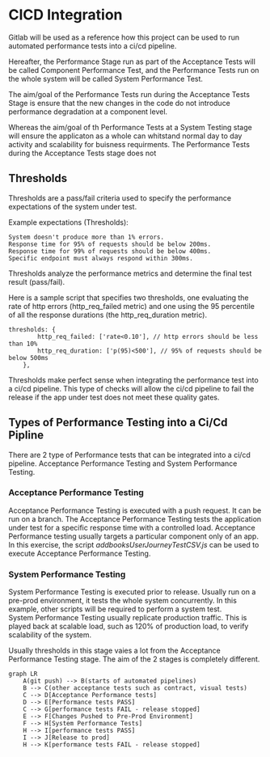 # CICD Integration

Gitlab will be used as a reference how this project can be used to run automated performance tests into a ci/cd pipeline.

Hereafter, the Performance Stage run as part of the Acceptance Tests will be called Component Performance Test, and the Performance Tests run on the whole system will be called System Performance Test.

The aim/goal of the Performance Tests run during the Acceptance Tests Stage is ensure that the new changes in the code do not introduce performance degradation at a component level.

Whereas the aim/goal of th Performance Tests at a System Testing stage will ensure the applicaton as a whole can whitstand normal day to day activity and scalability for  buisness requirments. 
The Performance Tests during the Acceptance Tests stage does not 

## Thresholds
Thresholds are a pass/fail criteria used to specify the performance expectations of the system under test.

Example expectations (Thresholds):
```
System doesn't produce more than 1% errors.
Response time for 95% of requests should be below 200ms.
Response time for 99% of requests should be below 400ms.
Specific endpoint must always respond within 300ms.
```

Thresholds analyze the performance metrics and determine the final test result (pass/fail).

Here is a sample script that specifies two thresholds, one evaluating the rate of http errors (http_req_failed metric) and one using the 95 percentile of all the response durations (the http_req_duration metric).

```
thresholds: {
        http_req_failed: ['rate<0.10'], // http errors should be less than 10%
        http_req_duration: ['p(95)<500'], // 95% of requests should be below 500ms
    },
```
Thresholds make perfect sense when integrating the performance test into a ci/cd pipeline.  This type of checks will allow the ci/cd pipeline to fail the release if the app under test does not meet these quality gates.

## Types of Performance Testing into a Ci/Cd Pipline

There are 2 type of Performance tests that can be integrated into a ci/cd pipeline.  Acceptance Performance Testing and System Performance Testing.

### Acceptance Performance Testing
Acceptance Performance Testing is executed with a push request.  It can be run on a branch.  The Acceptance Performance Testing tests the application under test for a specific response time with a controlled load.
Acceptance Performance testing usually targets a particular component only of an app.  In this exercise, the script _addbooksUserJourneyTestCSV.js_ can be used to execute Acceptance Performance Testing.

### System Performance Testing
System Performance Testing is executed prior to release.  Usually run on a pre-prod environment, it tests the whole system concurrently.  In this example, other scripts will be required to perform a system test.  
System Performance Testing usually replicate production traffic. This is played back at scalable load, such as 120% of production load, to verify scalability of the system. 

Usually thresholds in this stage vaies a lot from the Acceptance Performance Testing stage.  The aim of the 2 stages is completely different. 

```mermaid
graph LR
	A(git push) --> B(starts of automated pipelines)
	B --> C(other acceptance tests such as contract, visual tests)
	C --> D[Acceptance Performance tests]
	D --> E[Performance tests PASS]
	C --> G[performance tests FAIL - release stopped]
	E --> F[Changes Pushed to Pre-Prod Environment]
	F --> H[System Performance Tests]
	H --> I[performance tests PASS]
	I --> J[Release to prod]
	H --> K[performance tests FAIL - release stopped]
```



